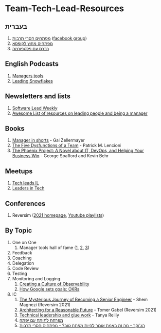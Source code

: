 # Team-Tech-Lead-Resources
## בעברית
1. [מפתחים חסרי תרבות](http://notarbut.co/) ([facebook group](https://www.facebook.com/groups/notarbut))
1. [מפתחים מחוץ לקופסא](https://podtail.com/podcast/5166ac7f/)
1. [רברס עם פלטפורמה](https://www.reversim.com/)

## English Podcasts
1. [Managers tools](https://www.manager-tools.com/map-universe/manager-basics-trinity)
1. [Leading Snowflakes](https://pod.co/leading-snowflakes-john)

## Newsletters and lists
1. [Software Lead Weekly](https://softwareleadweekly.com/)
1. [Awesome List of resources on leading people and being a manager](https://github.com/LappleApple/awesome-leading-and-managing)

## Books
1. [Manager in shorts](https://www.amazon.com/MANAGER-SHORTS-shocking-management-leadership-ebook/dp/B08CPFRKRW) - Gal Zellermayer
1. [The Five Dysfunctions of a Team](https://www.amazon.com/Five-Dysfunctions-Team-Leadership-Fable/dp/0787960756) - Patrick M. Lencioni
1. [The Phoenix Project: A Novel about IT, DevOps, and Helping Your Business Win](https://www.amazon.com/Phoenix-Project-DevOps-Helping-Business/dp/0988262592) - George Spafford and Kevin Behr

## Meetups
1. [Tech leads IL](https://www.meetup.com/Tech-Leads-IL/?_cookie-check=tTaWX_leDfjyIGZx)
1. [Leaders in Tech](https://www.facebook.com/groups/leadersintechclub)

## Conferences
1. Reversim ([2021 homepage](https://summit2021.reversim.com/), [Youtube playlists](https://www.youtube.com/c/Reversim-summit))

## By Topic
1. One on One
    1. Manager tools hall of fame ([1](https://www.manager-tools.com/2005/07/the-single-most-effective-management-tool-part-1), [2](https://www.manager-tools.com/2005/07/the-single-most-effective-management-tool-part-2), [3](https://www.manager-tools.com/2005/07/the-single-most-effective-management-tool-part-3))
1. Feedback
1. Coaching
1. Delegation
1. Code Review
1. Testing
1. Monitoring and Logging
    1. [Creating a Culture of Observability
](http://onemogin.com/observability/stripe/culture/monitoring/monitorama/creating-a-culture-of-observability.html)
    1. [How Google sets goals: OKRs](https://www.youtube.com/watch?v=mJB83EZtAjc)
1. IC
    1. [The Mysterious Journey of Becoming a Senior Engineer](https://www.youtube.com/watch?v=s2g9Kz6-Vq4&list=PLqXy0aX6TzQoSoP5hb7bX7MkcKeH96_Hs&index=3&t=1052s) - Shem Magnezi (Reversim 2021)
    1. [Architecting for a Reasonable Future](https://www.youtube.com/watch?v=1_MDwZVh99o&list=PLqXy0aX6TzQpiHuy7cP5JWXWi64Cm5ZzI&index=8&t=1548s) - Tomer Gabel (Reversim 2021)
    1. [Technical leadership and glue work](https://www.youtube.com/watch?v=KClAPipnKqw) - Tanya Reilly
    1. [מפרחח לתותח עם יפתח](https://open.spotify.com/episode/3D4uC5Y53sr8z8tiDJ6mPG?si=CuQEEaQ9SN-FDsNtWd_lgg&utm_source=whatsapp) 
    1. [הג'וקר - מה זה באמת אומר להיות מפתח טוב? - מפתחים חסרי תרבות](https://open.spotify.com/episode/56cVxeQpEyTvMzi0KGfkfe?si=YuUQtFY9QNeu5hJXBx0rag&utm_source=whatsapp)
